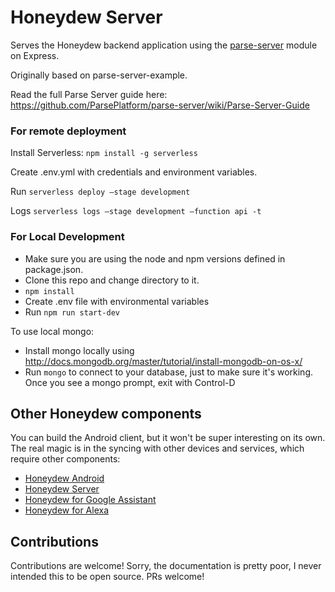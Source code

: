 # Honeydew Server

Serves the Honeydew backend application using the [parse-server](https://github.com/ParsePlatform/parse-server) module on Express.

Originally based on parse-server-example.

Read the full Parse Server guide here: https://github.com/ParsePlatform/parse-server/wiki/Parse-Server-Guide

### For remote deployment

Install Serverless:
`npm install -g serverless`

Create .env.yml with credentials and environment variables.

Run `serverless deploy –stage development`

Logs `serverless logs –stage development –function api -t`

### For Local Development

* Make sure you are using the node and npm versions defined in package.json.
* Clone this repo and change directory to it.
* `npm install`
* Create .env file with environmental variables
* Run `npm run start-dev`

To use local mongo:
* Install mongo locally using http://docs.mongodb.org/master/tutorial/install-mongodb-on-os-x/
* Run `mongo` to connect to your database, just to make sure it's working. Once you see a mongo prompt, exit with Control-D

## Other Honeydew components

You can build the Android client, but it won't be super interesting on its own. The real magic is in the syncing with other devices and services, which require other components:

- [Honeydew Android](https://github.com/danepowell/honeydew-android)
- [Honeydew Server](https://github.com/danepowell/honeydew-server)
- [Honeydew for Google Assistant](https://github.com/danepowell/honeydew-google)
- [Honeydew for Alexa](https://github.com/danepowell/honeydew-alexa)

## Contributions

Contributions are welcome! Sorry, the documentation is pretty poor, I never intended this to be open source. PRs welcome!